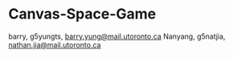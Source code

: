 # Canvas-Space-Game
barry, g5yungts, barry.yung@mail.utoronto.ca
Nanyang, g5natjia, nathan.jia@mail.utoronto.ca